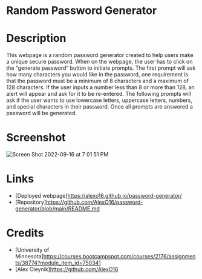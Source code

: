 # Random Password Generator

# Description

This webpage is a random password generator created to help users make a unique secure password. When on the webpage, the user has to click on the “generate password” button to initiate prompts. The first prompt will ask how many characters you would like in the password, one requirement is that the password must be a minimum of 8 characters and a maximum of 128 characters. If the user inputs a number less than 8 or more than 128, an alert will appear and ask for it to be re-entered. The following prompts will ask if the user wants to use lowercase letters, uppercase letters, numbers, and special characters in their password. Once all prompts are answered a password will be generated.  

# Screenshot

![Screen Shot 2022-09-16 at 7 01 51 PM](https://user-images.githubusercontent.com/110851664/190832176-a6a856ef-aa0d-4d9c-9dc2-2f0445f9a12a.png)

# Links
* [Deployed webpage]https://alexo16.github.io/password-generator/
* [Repository]https://github.com/AlexO16/password-generator/blob/main/README.md

# Credits
* [University of Minnesota]https://courses.bootcampspot.com/courses/2176/assignments/38774?module_item_id=750341
* [Alex Oleynik]https://github.com/AlexO16

